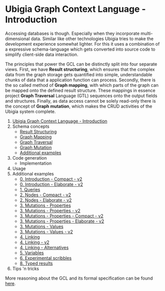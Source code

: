 # Ubigia Graph Context Language - Introduction

Accessing databases is though. Especially when they incorporate multi-dimensional data.
Similar like other technologies Ubigia tries to make the development experience somewhat lighter.
For this it uses a combination of a expressive schema-language which gets converted into source code to simplify
client-side data interaction.

The principles that power the GCL can be distinctly split into four separate views. First, we have **Result structuring**,
which ensures that the complex data from the graph storage gets quantified into simple, understandable chunks of data that a
application function can process. Secondly, there is the so called method of **Graph mapping**, with which parts of the graph
can be mapped onto the defined result structure. These mappings in essence project **Graph Traversal** Language (GTL) sequences onto
the output fields and structures. Finally, as data access cannot be solely read-only there is the concept of **Graph mutation**,
which makes the CRUD activities of the Ubigia system complete.

1. [Ubigia Graph Context Language - Introduction](Gcl.Introduction.md)
2. Schema concepts
   - [Result Structuring](Gcl.ResultStructuring.md)
   - [Graph Mapping](Gcl.GraphMapping.md)
   - [Graph Traversal](Gtl.Introduction.md)
   - [Graph Mutation](Gcl.GraphMutation.md)
   - [Additional examples](Gcl.AdditionalExamples.md)
3. Code generation
   - Implementation
4. Usage
5. Additional examples
   - [0. Introduction - Compact - v2](<Gcl.Samples/Samples 0. - Introduction - compact - v2.md>)
   - [0. Introduction - Elaborate - v2](<Gcl.Samples/Samples 0. - Introduction - elaborate - v2.md>)
   - [1. Queries](<Gcl.Samples/Samples 1. - Queries.md>)
   - [2. Nodes - Compact - v2](<Gcl.Samples/Samples 2. - Nodes - compact - v2.md>)
   - [2. Nodes - Elaborate - v2](<Gcl.Samples/Samples 2. - Nodes - elaborate - v2.md>)
   - [3. Mutations - Properties](<Gcl.Samples/Samples 3. - Mutations - Properties.md>)
   - [3. Mutations - Properties - v2](<Gcl.Samples/Samples 3. - Mutations - Properties - v2.md>)
   - [3. Mutations - Properties - Compact - v2](<Gcl.Samples/Samples 3. - Mutations - Properties - compact - v2.md>)
   - [3. Mutations - Properties - Elaborate - v2](<Gcl.Samples/Samples 3. - Mutations - Properties - elaborate - v2.md>)
   - [3. Mutations - Values](<Gcl.Samples/Samples 3. - Mutations - Values.md>)
   - [3. Mutations - Values - v2](<Gcl.Samples/Samples 3. - Mutations - Values - v2.md>)
   - [4. Linking](<Gcl.Samples/Samples 4. - Linking.md>)
   - [4. Linking - v2](<Gcl.Samples/Samples 4. - Linking - v2.md>)
   - [4. Linking - Alternatives](<Gcl.Samples/Samples 4. - Linking - Alternatives.md>)
   - [5. Variables](<Gcl.Samples/Samples 5. - Variables - v2.md>)
   - [6. Experimental scribbles](<Gcl.Samples/Samples 7. - Scribbles.md>)
   - [8. Typed results](<Gcl.Samples/Samples 8. - Typed results.md>)
6. Tips 'n tricks

More reasoning about the GCL and its formal specification can be found [here](Gcl.Specification.md).



